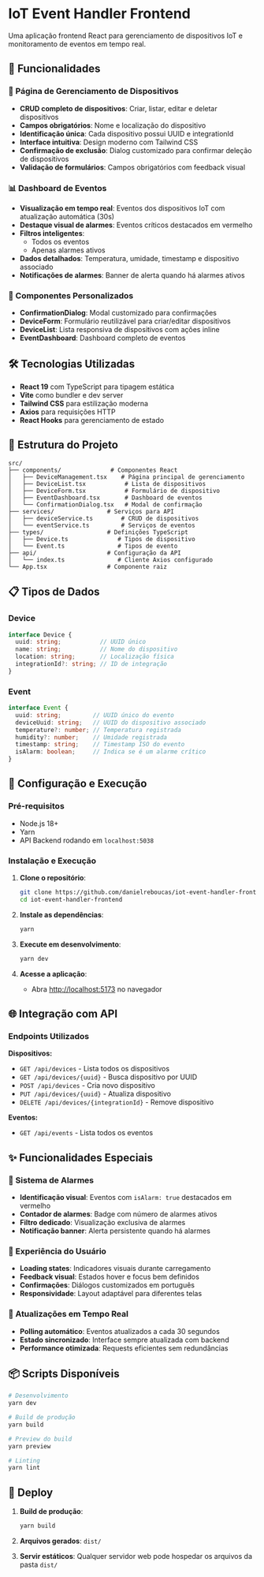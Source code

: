 # IoT Event Handler Frontend

Uma aplicação frontend React para gerenciamento de dispositivos IoT e monitoramento de eventos em tempo real.

## 🚀 Funcionalidades

### 📱 Página de Gerenciamento de Dispositivos
- **CRUD completo de dispositivos**: Criar, listar, editar e deletar dispositivos
- **Campos obrigatórios**: Nome e localização do dispositivo
- **Identificação única**: Cada dispositivo possui UUID e integrationId
- **Interface intuitiva**: Design moderno com Tailwind CSS
- **Confirmação de exclusão**: Dialog customizado para confirmar deleção de dispositivos
- **Validação de formulários**: Campos obrigatórios com feedback visual

### 📊 Dashboard de Eventos
- **Visualização em tempo real**: Eventos dos dispositivos IoT com atualização automática (30s)
- **Destaque visual de alarmes**: Eventos críticos destacados em vermelho
- **Filtros inteligentes**: 
  - Todos os eventos
  - Apenas alarmes ativos
- **Dados detalhados**: Temperatura, umidade, timestamp e dispositivo associado
- **Notificações de alarmes**: Banner de alerta quando há alarmes ativos

### 🎨 Componentes Personalizados
- **ConfirmationDialog**: Modal customizado para confirmações
- **DeviceForm**: Formulário reutilizável para criar/editar dispositivos
- **DeviceList**: Lista responsiva de dispositivos com ações inline
- **EventDashboard**: Dashboard completo de eventos

## 🛠 Tecnologias Utilizadas

- **React 19** com TypeScript para tipagem estática
- **Vite** como bundler e dev server
- **Tailwind CSS** para estilização moderna
- **Axios** para requisições HTTP
- **React Hooks** para gerenciamento de estado

## 📁 Estrutura do Projeto

```
src/
├── components/              # Componentes React
│   ├── DeviceManagement.tsx    # Página principal de gerenciamento
│   ├── DeviceList.tsx           # Lista de dispositivos
│   ├── DeviceForm.tsx           # Formulário de dispositivo
│   ├── EventDashboard.tsx       # Dashboard de eventos
│   └── ConfirmationDialog.tsx   # Modal de confirmação
├── services/               # Serviços para API
│   ├── deviceService.ts        # CRUD de dispositivos
│   └── eventService.ts         # Serviços de eventos
├── types/                  # Definições TypeScript
│   ├── Device.ts              # Tipos de dispositivo
│   └── Event.ts               # Tipos de evento
├── api/                    # Configuração da API
│   └── index.ts               # Cliente Axios configurado
└── App.tsx                 # Componente raiz
```

## 📋 Tipos de Dados

### Device
```typescript
interface Device {
  uuid: string;           // UUID único
  name: string;           // Nome do dispositivo
  location: string;       // Localização física
  integrationId?: string; // ID de integração
}
```

### Event
```typescript
interface Event {
  uuid: string;         // UUID único do evento
  deviceUuid: string;   // UUID do dispositivo associado
  temperature?: number; // Temperatura registrada
  humidity?: number;    // Umidade registrada
  timestamp: string;    // Timestamp ISO do evento
  isAlarm: boolean;     // Indica se é um alarme crítico
}
```

## 🔧 Configuração e Execução

### Pré-requisitos
- Node.js 18+ 
- Yarn
- API Backend rodando em `localhost:5038`

### Instalação e Execução

1. **Clone o repositório**:
   ```bash
   git clone https://github.com/danielreboucas/iot-event-handler-frontend.git
   cd iot-event-handler-frontend
   ```

2. **Instale as dependências**:
   ```bash
   yarn
   ```

3. **Execute em desenvolvimento**:
   ```bash
   yarn dev
   ```

4. **Acesse a aplicação**:
   - Abra [http://localhost:5173](http://localhost:5173) no navegador

## 🌐 Integração com API

### Endpoints Utilizados

**Dispositivos:**
- `GET /api/devices` - Lista todos os dispositivos
- `GET /api/devices/{uuid}` - Busca dispositivo por UUID
- `POST /api/devices` - Cria novo dispositivo
- `PUT /api/devices/{uuid}` - Atualiza dispositivo
- `DELETE /api/devices/{integrationId}` - Remove dispositivo

**Eventos:**
- `GET /api/events` - Lista todos os eventos

## ✨ Funcionalidades Especiais

### 🚨 Sistema de Alarmes
- **Identificação visual**: Eventos com `isAlarm: true` destacados em vermelho
- **Contador de alarmes**: Badge com número de alarmes ativos
- **Filtro dedicado**: Visualização exclusiva de alarmes
- **Notificação banner**: Alerta persistente quando há alarmes

### 🎯 Experiência do Usuário
- **Loading states**: Indicadores visuais durante carregamento
- **Feedback visual**: Estados hover e focus bem definidos
- **Confirmações**: Diálogos customizados em português
- **Responsividade**: Layout adaptável para diferentes telas

### 🔄 Atualizações em Tempo Real
- **Polling automático**: Eventos atualizados a cada 30 segundos
- **Estado sincronizado**: Interface sempre atualizada com backend
- **Performance otimizada**: Requests eficientes sem redundâncias

## 📦 Scripts Disponíveis

```bash
# Desenvolvimento
yarn dev

# Build de produção
yarn build

# Preview do build
yarn preview

# Linting
yarn lint
```

## 🚀 Deploy

1. **Build de produção**:
   ```bash
   yarn build
   ```

2. **Arquivos gerados**: `dist/`

3. **Servir estáticos**: Qualquer servidor web pode hospedar os arquivos da pasta `dist/`
